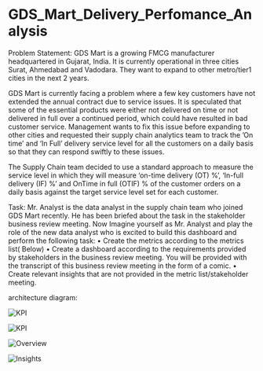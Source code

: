# GDS_Mart_Delivery_Perfomance_Analysis

Problem Statement:
GDS Mart is a growing FMCG manufacturer headquartered in Gujarat, India. It is currently operational in three cities Surat, Ahmedabad and Vadodara. They want to expand to other metro/tier1 cities in the next 2 years.

GDS Mart is currently facing a problem where a few key customers have not extended the annual contract due to service issues. It is speculated that some of the essential products were either not delivered on time or not delivered in full over a continued period, which could have resulted in bad customer service. Management wants to fix this issue before expanding to other cities and requested their supply chain analytics team to track the ’On time’ and ‘In Full’ delivery service level for all the customers on a daily basis so that they can respond swiftly to these issues.

The Supply Chain team decided to use a standard approach to measure the service level in which they will measure ‘on-time delivery (OT) %’, ‘In-full delivery (IF) %’ and OnTime in full (OTIF) % of the customer orders on a daily basis against the target service level set for each customer.

Task:
Mr. Analyst is the data analyst in the supply chain team who joined GDS Mart recently. He has been briefed about the task in the stakeholder business review meeting. Now Imagine yourself as Mr. Analyst and play the role of the new data analyst who is excited to build this dashboard and perform the following task:
•	Create the metrics according to the metrics list( Below)
•	Create a dashboard according to the requirements provided by stakeholders in the business review meeting. You will be provided with the transcript of this business review meeting in the form of a comic.
•	Create relevant insights that are not provided in the metric list/stakeholder meeting.


architecture diagram:

![KPI](https://github.com/shruputta/GDS_Mart_Delivery_Perfomance_Analysis/assets/21563334/04a6c891-2d3e-471f-9e6c-59a65e1a7a28)



![KPI](https://github.com/shruputta/GDS_Mart_Delivery_Perfomance_Analysis/assets/21563334/7e9d5ba2-7999-408d-987a-79b5898ff326)

![Overview](https://github.com/shruputta/GDS_Mart_Delivery_Perfomance_Analysis/assets/21563334/ef45395f-0c09-4677-a9c1-7e58e58dd04d)

![Insights](https://github.com/shruputta/GDS_Mart_Delivery_Perfomance_Analysis/assets/21563334/97ffce62-f509-46a0-b33d-ce409daf09cc)






